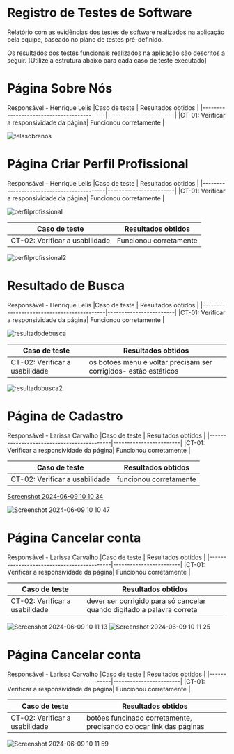 # Registro de Testes de Software

Relatório com as evidências dos testes de software realizados na aplicação pela equipe, baseado no plano de testes pré-definido.

Os resultados dos testes funcionais realizados na aplicação são descritos a seguir. [Utilize a estrutura abaixo para cada caso de teste executado]
# Página Sobre Nós 
Responsável - Henrique Lelis
|Caso de teste                              | Resultados obtidos     |
|-------------------------------------------|------------------------|
|CT-01: Verificar a responsividade da página| Funcionou corretamente |


![telasobrenos](https://github.com/ICEI-PUC-Minas-PMV-ADS/talentos-nacionais/assets/164432177/3cd7c633-5b05-4cad-8881-1a7dbc193a0b)

# Página Criar Perfil Profissional

Responsável - Henrique Lelis
|Caso de teste                              | Resultados obtidos     |
|-------------------------------------------|------------------------|
|CT-01: Verificar a responsividade da página| Funcionou corretamente |

![perfilprofissional](https://github.com/ICEI-PUC-Minas-PMV-ADS/talentos-nacionais/assets/164432177/7c07ae0f-1d93-49c2-b89d-1165be4bc434)

|Caso de teste                              | Resultados obtidos     |
|-------------------------------------------|------------------------|
|CT-02: Verificar a usabilidade             | Funcionou corretamente |

![perfilprofissional2](https://github.com/ICEI-PUC-Minas-PMV-ADS/talentos-nacionais/assets/164432177/8ddb5965-107f-4513-bcef-c8806c4979ff)

# Resultado de Busca

Responsável - Henrique Lelis
|Caso de teste                              | Resultados obtidos     |
|-------------------------------------------|------------------------|
|CT-01: Verificar a responsividade da página| Funcionou corretamente |

![resultadodebusca](https://github.com/ICEI-PUC-Minas-PMV-ADS/talentos-nacionais/assets/164432177/023dd49c-c8b7-4840-9b5d-8c14ac4ac4c2)


|Caso de teste                              | Resultados obtidos     |
|-------------------------------------------|------------------------|
|CT-02: Verificar a usabilidade             | os botões menu e voltar precisam ser corrigidos- estão estáticos|

![resultadobusca2](https://github.com/ICEI-PUC-Minas-PMV-ADS/talentos-nacionais/assets/164432177/37f93e2f-62ee-4736-99e5-639314b645d8)


# Página de Cadastro

Responsável - Larissa Carvalho
|Caso de teste                              | Resultados obtidos     |
|-------------------------------------------|------------------------|
|CT-01: Verificar a responsividade da página| Funcionou corretamente |




|Caso de teste                              | Resultados obtidos     |
|-------------------------------------------|------------------------|
|CT-02: Verificar a usabilidade             | funcionou corretamente |

[Screenshot 2024-06-09 10 10 34](https://github.com/ICEI-PUC-Minas-PMV-ADS/talentos-nacionais/assets/164353864/88b2f493-92dc-4233-9c6c-aa9025896522)

![Screenshot 2024-06-09 10 10 47](https://github.com/ICEI-PUC-Minas-PMV-ADS/talentos-nacionais/assets/164353864/ff49e2cc-514d-4c6a-a9f3-c24397da53d2)


# Página Cancelar conta

Responsável - Larissa Carvalho
|Caso de teste                              | Resultados obtidos     |
|-------------------------------------------|------------------------|
|CT-01: Verificar a responsividade da página| Funcionou corretamente |




|Caso de teste                              | Resultados obtidos     |
|-------------------------------------------|------------------------|
|CT-02: Verificar a usabilidade             | dever ser corrigido para só cancelar quando digitado a palavra correta |
![Screenshot 2024-06-09 10 11 13](https://github.com/ICEI-PUC-Minas-PMV-ADS/talentos-nacionais/assets/164353864/71b1330f-1dd3-4fbf-a374-655a9dbe964b)
![Screenshot 2024-06-09 10 11 25](https://github.com/ICEI-PUC-Minas-PMV-ADS/talentos-nacionais/assets/164353864/dff05fdd-dcde-44c3-9c03-0930364a1e65)



# Página Cancelar conta

Responsável - Larissa Carvalho
|Caso de teste                              | Resultados obtidos     |
|-------------------------------------------|------------------------|
|CT-01: Verificar a responsividade da página| Funcionou corretamente |




|Caso de teste                              | Resultados obtidos     |
|-------------------------------------------|------------------------|
|CT-02: Verificar a usabilidade             | botões funcinado corretamente, precisando colocar link das páginas  |![Screenshot 2024-06-09 10 11 50](https://github.com/ICEI-PUC-Minas-PMV-ADS/talentos-nacionais/assets/164353864/a82bd7b4-3be8-4629-becd-49c4e8de9d23)

![Screenshot 2024-06-09 10 11 59](https://github.com/ICEI-PUC-Minas-PMV-ADS/talentos-nacionais/assets/164353864/fa55f7b5-a055-4f39-8bb1-768ec7982ef3)

